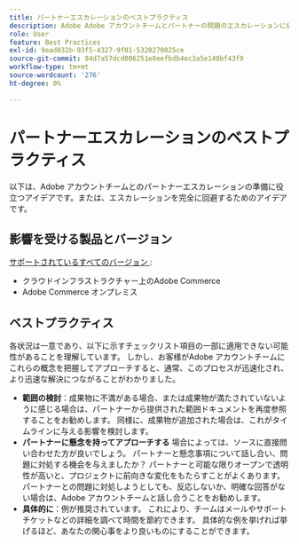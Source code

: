 ```yaml
---
title: パートナーエスカレーションのベストプラクティス
description: Adobe Adobe アカウントチームとパートナーの問題のエスカレーションに備える方法やエスカレーションを回避する方法について説明します。
role: User
feature: Best Practices
exl-id: 9ead032b-93f5-4327-9f01-5320270025ce
source-git-commit: 94d7a57dcd006251e8eefbdb4ec3a5e140bf43f9
workflow-type: tm+mt
source-wordcount: '276'
ht-degree: 0%

---
```


# パートナーエスカレーションのベストプラクティス

以下は、Adobe アカウントチームとのパートナーエスカレーションの準備に役立つアイデアです。または、エスカレーションを完全に回避するためのアイデアです。

## 影響を受ける製品とバージョン

[ サポートされているすべてのバージョン ](../../../release/versions.md):

* クラウドインフラストラクチャー上のAdobe Commerce
* Adobe Commerce オンプレミス

## ベストプラクティス

各状況は一意であり、以下に示すチェックリスト項目の一部に適用できない可能性があることを理解しています。 しかし、お客様がAdobe アカウントチームにこれらの概念を把握してアプローチすると、通常、このプロセスが迅速化され、より迅速な解決につながることがわかりました。

* **範囲の検討**：成果物に不満がある場合、または成果物が満たされていないように感じる場合は、パートナーから提供された範囲ドキュメントを再度参照することをお勧めします。 同様に、成果物が追加された場合は、これがタイムラインに与える影響を検討します。
* **パートナーに懸念を持ってアプローチする** 場合によっては、ソースに直接問い合わせた方が良いでしょう。 パートナーと懸念事項について話し合い、問題に対処する機会を与えましたか？ パートナーと可能な限りオープンで透明性が高いと、プロジェクトに前向きな変化をもたらすことがよくあります。 パートナーとの問題に対処しようとしても、反応しないか、明確な回答がない場合は、Adobe アカウントチームと話し合うことをお勧めします。
* **具体的に**：例が推奨されています。 これにより、チームはメールやサポートチケットなどの詳細を調べて時間を節約できます。 具体的な例を挙げれば挙げるほど、あなたの関心事をより良いものにすることができます。
